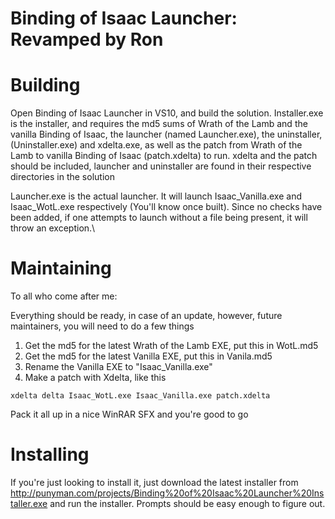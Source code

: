 Binding of Isaac Launcher: Revamped by Ron
==========================================

Building
========
Open Binding of Isaac Launcher in VS10, and build the solution.
Installer.exe is the installer, and requires the md5 sums of Wrath of the Lamb and the vanilla Binding of Isaac, 
the launcher (named Launcher.exe), the uninstaller, (Uninstaller.exe) and xdelta.exe, as well as the patch from Wrath of the Lamb to vanilla Binding of Isaac (patch.xdelta)
to run. xdelta and the patch should be included, launcher and uninstaller are found in their respective directories in the solution

Launcher.exe is the actual launcher. It will launch Isaac\_Vanilla.exe and Isaac\_WotL.exe respectively (You'll know once built). Since no checks have been added, if one attempts to launch without a file being present, it will throw an exception.\


Maintaining
===========
To all who come after me:

Everything should be ready, in case of an update, however, future maintainers, you will need to do a few things
1. Get the md5 for the latest Wrath of the Lamb EXE, put this in WotL.md5
2. Get the md5 for the latest Vanilla EXE, put this in Vanila.md5
4. Rename the Vanilla EXE to "Isaac_Vanilla.exe"
3. Make a patch with Xdelta, like this 
```
xdelta delta Isaac_WotL.exe Isaac_Vanilla.exe patch.xdelta
```
Pack it all up in a nice WinRAR SFX and you're good to go

Installing
==========
If you're just looking to install it, just download the latest installer from
http://punyman.com/projects/Binding%20of%20Isaac%20Launcher%20Installer.exe
and run the installer. Prompts should be easy enough to figure out.

